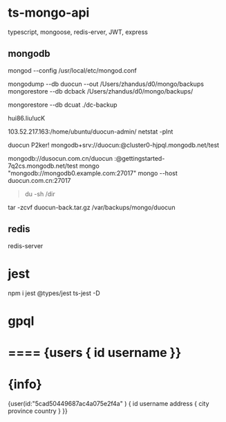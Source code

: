 # ts-mongo-api

typescript, mongoose, redis-erver, JWT, express

## mongodb

mongod --config /usr/local/etc/mongod.conf

mongodump --db duocun --out /Users/zhandus/d0/mongo/backups
mongorestore --db dcback /Users/zhandus/d0/mongo/backups/

mongorestore --db dcuat ./dc-backup

hui86.liu!ucK

103.52.217.163:/home/ubuntu/duocun-admin/
netstat -plnt

duocun
P2ker!
mongodb+srv://duocun:<password>@cluster0-hjpql.mongodb.net/test

mongodb://dusocun.com.cn/duocun
<username>:<password>@gettingstarted-7q2cs.mongodb.net/test
mongo "mongodb://mongodb0.example.com:27017"
mongo --host duocun.com.cn:27017

> du -sh /dir

tar -zcvf duocun-back.tar.gz /var/backups/mongo/duocun

## redis

redis-server

# jest

npm i jest @types/jest ts-jest -D

# gpql

====
{users {
id
username
}}
====
{info}
====
{user(id:"5cad50449687ac4a075e2f4a" ) {
id
username
address {
city
province
country
}
}}
